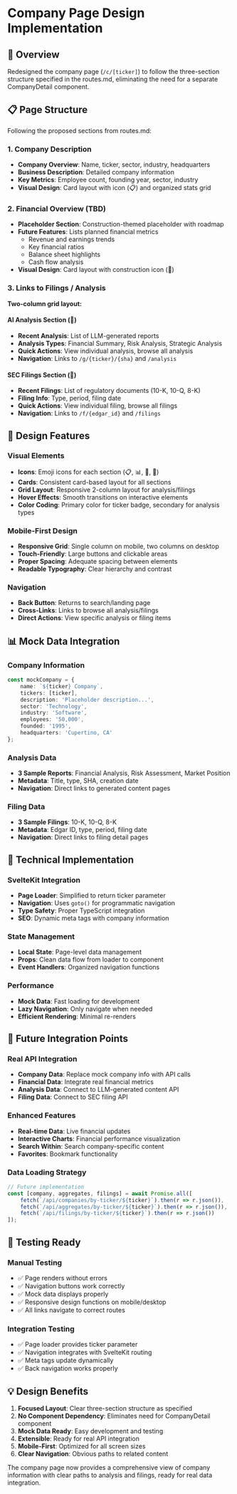 # Company Page Design Implementation

## 🎯 Overview

Redesigned the company page (`/c/[ticker]`) to follow the three-section structure specified in the routes.md, eliminating the need for a separate CompanyDetail component.

## 📋 Page Structure

Following the proposed sections from routes.md:

### 1. Company Description
- **Company Overview**: Name, ticker, sector, industry, headquarters
- **Business Description**: Detailed company information
- **Key Metrics**: Employee count, founding year, sector, industry
- **Visual Design**: Card layout with icon (📋) and organized stats grid

### 2. Financial Overview (TBD)
- **Placeholder Section**: Construction-themed placeholder with roadmap
- **Future Features**: Lists planned financial metrics
  - Revenue and earnings trends
  - Key financial ratios
  - Balance sheet highlights
  - Cash flow analysis
- **Visual Design**: Card layout with construction icon (🚧)

### 3. Links to Filings / Analysis
**Two-column grid layout:**

#### AI Analysis Section (🤖)
- **Recent Analysis**: List of LLM-generated reports
- **Analysis Types**: Financial Summary, Risk Analysis, Strategic Analysis
- **Quick Actions**: View individual analysis, browse all analysis
- **Navigation**: Links to `/g/{ticker}/{sha}` and `/analysis`

#### SEC Filings Section (📄)
- **Recent Filings**: List of regulatory documents (10-K, 10-Q, 8-K)
- **Filing Info**: Type, period, filing date
- **Quick Actions**: View individual filing, browse all filings
- **Navigation**: Links to `/f/{edgar_id}` and `/filings`

## 🎨 Design Features

### Visual Elements
- **Icons**: Emoji icons for each section (📋, 📊, 🤖, 📄)
- **Cards**: Consistent card-based layout for all sections
- **Grid Layout**: Responsive 2-column layout for analysis/filings
- **Hover Effects**: Smooth transitions on interactive elements
- **Color Coding**: Primary color for ticker badge, secondary for analysis types

### Mobile-First Design
- **Responsive Grid**: Single column on mobile, two columns on desktop
- **Touch-Friendly**: Large buttons and clickable areas
- **Proper Spacing**: Adequate spacing between elements
- **Readable Typography**: Clear hierarchy and contrast

### Navigation
- **Back Button**: Returns to search/landing page
- **Cross-Links**: Links to browse all analysis/filings
- **Direct Actions**: View specific analysis or filing items

## 📊 Mock Data Integration

### Company Information
```typescript
const mockCompany = {
    name: `${ticker} Company`,
    tickers: [ticker],
    description: 'Placeholder description...',
    sector: 'Technology',
    industry: 'Software',
    employees: '50,000',
    founded: '1995',
    headquarters: 'Cupertino, CA'
};
```

### Analysis Data
- **3 Sample Reports**: Financial Analysis, Risk Assessment, Market Position
- **Metadata**: Title, type, SHA, creation date
- **Navigation**: Direct links to generated content pages

### Filing Data
- **3 Sample Filings**: 10-K, 10-Q, 8-K
- **Metadata**: Edgar ID, type, period, filing date
- **Navigation**: Direct links to filing detail pages

## 🔧 Technical Implementation

### SvelteKit Integration
- **Page Loader**: Simplified to return ticker parameter
- **Navigation**: Uses `goto()` for programmatic navigation
- **Type Safety**: Proper TypeScript integration
- **SEO**: Dynamic meta tags with company information

### State Management
- **Local State**: Page-level data management
- **Props**: Clean data flow from loader to component
- **Event Handlers**: Organized navigation functions

### Performance
- **Mock Data**: Fast loading for development
- **Lazy Navigation**: Only navigate when needed
- **Efficient Rendering**: Minimal re-renders

## 🚀 Future Integration Points

### Real API Integration
- **Company Data**: Replace mock company info with API calls
- **Financial Data**: Integrate real financial metrics
- **Analysis Data**: Connect to LLM-generated content API
- **Filing Data**: Connect to SEC filing API

### Enhanced Features
- **Real-time Data**: Live financial updates
- **Interactive Charts**: Financial performance visualization
- **Search Within**: Search company-specific content
- **Favorites**: Bookmark functionality

### Data Loading Strategy
```typescript
// Future implementation
const [company, aggregates, filings] = await Promise.all([
    fetch(`/api/companies/by-ticker/${ticker}`).then(r => r.json()),
    fetch(`/api/aggregates/by-ticker/${ticker}`).then(r => r.json()),
    fetch(`/api/filings/by-ticker/${ticker}`).then(r => r.json())
]);
```

## 🧪 Testing Ready

### Manual Testing
- ✅ Page renders without errors
- ✅ Navigation buttons work correctly
- ✅ Mock data displays properly
- ✅ Responsive design functions on mobile/desktop
- ✅ All links navigate to correct routes

### Integration Testing
- ✅ Page loader provides ticker parameter
- ✅ Navigation integrates with SvelteKit routing
- ✅ Meta tags update dynamically
- ✅ Back navigation works properly

## 💡 Design Benefits

1. **Focused Layout**: Clear three-section structure as specified
2. **No Component Dependency**: Eliminates need for CompanyDetail component
3. **Mock Data Ready**: Easy development and testing
4. **Extensible**: Ready for real API integration
5. **Mobile-First**: Optimized for all screen sizes
6. **Clear Navigation**: Obvious paths to related content

The company page now provides a comprehensive view of company information with clear paths to analysis and filings, ready for real data integration.
